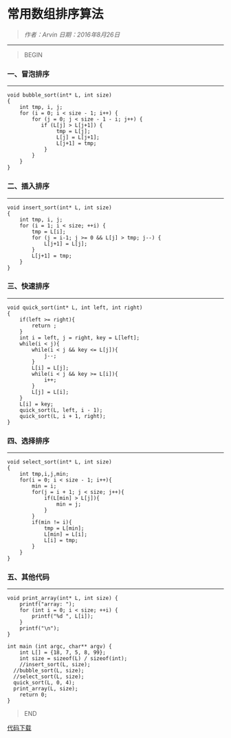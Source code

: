 
# 常用数组排序算法

> *作者：Arvin 日期：2016年8月26日*

---------------------------------

>BEGIN

### 一、冒泡排序
---------------------------------
    void bubble_sort(int* L, int size)
    {
        int tmp, i, j;
        for (i = 0; i < size - 1; i++) {
            for (j = 0; j < size - 1 - i; j++) {
               if (L[j] > L[j+1]) {
                    tmp = L[j];
                    L[j] = L[j+1];
                    L[j+1] = tmp;
                }
            }
        }
    }
    
### 二、插入排序
---------------------------------
    void insert_sort(int* L, int size)
    {
	    int tmp, i, j;
	    for (i = 1; i < size; ++i) {
		    tmp = L[i];
		    for (j = i-1; j >= 0 && L[j] > tmp; j--) {
			    L[j+1] = L[j];
		    }
		    L[j+1] = tmp;
	    }
    }

### 三、快速排序
---------------------------------
    void quick_sort(int* L, int left, int right)
    {
        if(left >= right){
            return ;
        }
        int i = left, j = right, key = L[left];
        while(i < j){
            while(i < j && key <= L[j]){
                j--;
            }
            L[i] = L[j];
            while(i < j && key >= L[i]){
                i++;
            }
            L[j] = L[i];
        }
        L[i] = key;
        quick_sort(L, left, i - 1);
        quick_sort(L, i + 1, right);
    }

### 四、选择排序
---------------------------------
    void select_sort(int* L, int size)
    {
        int tmp,i,j,min;
        for(i = 0; i < size - 1; i++){
            min = i;
            for(j = i + 1; j < size; j++){
                if(L[min] > L[j]){
                    min = j;
                }
            }
            if(min != i){
                tmp = L[min];
                L[min] = L[i];
                L[i] = tmp;
            }
        }
    }

### 五、其他代码
---------------------------------
    void print_array(int* L, int size) {
	    printf("array: ");
	    for (int i = 0; i < size; ++i) {
		    printf("%d ", L[i]);
	    }
	    printf("\n");
    }

    int main (int argc, char** argv) {
	    int L[] = {18, 7, 5, 8, 99};
	    int size = sizeof(L) / sizeof(int);
	    //insert_sort(L, size);
      //bubble_sort(L, size);
      //select_sort(L, size);
      quick_sort(L, 0, 4);
      print_array(L, size);
	    return 0;
    }

>END

[代码下载](documents/array_sort.zip)


